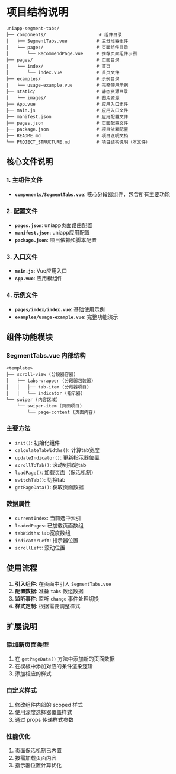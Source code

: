 # 项目结构说明

```
uniapp-segment-tabs/
├── components/                    # 组件目录
│   ├── SegmentTabs.vue           # 主分段器组件
│   └── pages/                    # 页面组件目录
│       └── RecommendPage.vue     # 推荐页面组件示例
├── pages/                        # 页面目录
│   └── index/                    # 首页
│       └── index.vue             # 首页文件
├── examples/                     # 示例目录
│   └── usage-example.vue         # 完整使用示例
├── static/                       # 静态资源目录
│   └── images/                   # 图片资源
├── App.vue                       # 应用入口组件
├── main.js                       # 应用入口文件
├── manifest.json                 # 应用配置文件
├── pages.json                    # 页面配置文件
├── package.json                  # 项目依赖配置
├── README.md                     # 项目说明文档
└── PROJECT_STRUCTURE.md          # 项目结构说明（本文件）
```

## 核心文件说明

### 1. 主组件文件
- **`components/SegmentTabs.vue`**: 核心分段器组件，包含所有主要功能

### 2. 配置文件
- **`pages.json`**: uniapp页面路由配置
- **`manifest.json`**: uniapp应用配置
- **`package.json`**: 项目依赖和脚本配置

### 3. 入口文件
- **`main.js`**: Vue应用入口
- **`App.vue`**: 应用根组件

### 4. 示例文件
- **`pages/index/index.vue`**: 基础使用示例
- **`examples/usage-example.vue`**: 完整功能演示

## 组件功能模块

### SegmentTabs.vue 内部结构
```
<template>
├── scroll-view (分段器容器)
│   ├── tabs-wrapper (分段器包装器)
│   │   ├── tab-item (分段器项目)
│   │   └── indicator (指示器)
└── swiper (内容区域)
    └── swiper-item (页面项目)
        └── page-content (页面内容)
```

### 主要方法
- `init()`: 初始化组件
- `calculateTabWidths()`: 计算tab宽度
- `updateIndicator()`: 更新指示器位置
- `scrollToTab()`: 滚动到指定tab
- `loadPage()`: 加载页面（保活机制）
- `switchTab()`: 切换tab
- `getPageData()`: 获取页面数据

### 数据属性
- `currentIndex`: 当前选中索引
- `loadedPages`: 已加载页面数组
- `tabWidths`: tab宽度数组
- `indicatorLeft`: 指示器位置
- `scrollLeft`: 滚动位置

## 使用流程

1. **引入组件**: 在页面中引入 `SegmentTabs.vue`
2. **配置数据**: 准备 `tabs` 数组数据
3. **监听事件**: 监听 `change` 事件处理切换
4. **样式定制**: 根据需要调整样式

## 扩展说明

### 添加新页面类型
1. 在 `getPageData()` 方法中添加新的页面数据
2. 在模板中添加对应的条件渲染逻辑
3. 添加相应的样式

### 自定义样式
1. 修改组件内部的 scoped 样式
2. 使用深度选择器覆盖样式
3. 通过 props 传递样式参数

### 性能优化
1. 页面保活机制已内置
2. 按需加载页面内容
3. 指示器位置计算优化